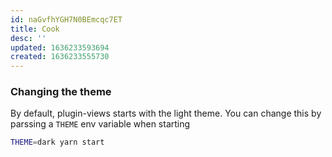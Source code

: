 ```yaml
---
id: naGvfhYGH7N0BEmcqc7ET
title: Cook
desc: ''
updated: 1636233593694
created: 1636233555730
---
```


### Changing the theme

By default, plugin-views starts with the light theme. You can change this by parssing a `THEME` env variable when starting

```sh
THEME=dark yarn start
```
